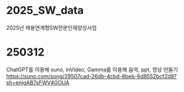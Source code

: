 # 2025_SW_data
2025년 채용연계형SW전문인재양성사업

# 250312
ChatGPT를 이용해 suno, inVideo, Gamma를 이용해 음악, ppt, 영상 만들기<br>
https://suno.com/song/29507cad-26db-4cbd-8beb-6d8552bcf2d9?sh=enlgAB7sFWV4GOUA
